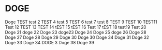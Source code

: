 # DOGE
Doge TEST
test 2
TEST 4
test 5
TEST 6
test 7
test 8
TEST 9
TEST 10
TEST11
Test 12
TEST 13
TEST 14
tEST 15
tEST 16
Test 17
tEST 18
test19
Test 20
Doge 21
doge 22
Doge 23
doge23
Doge 24
Doge 25
doge 26
Doge 28
Doge 27
Doge 28
Doge 29
Doge 30
Doge 30
Doge 34
Doge 31
Doge 32
Doge 33
Doge 34
DOGE 3
Doge 38
Doge 39

